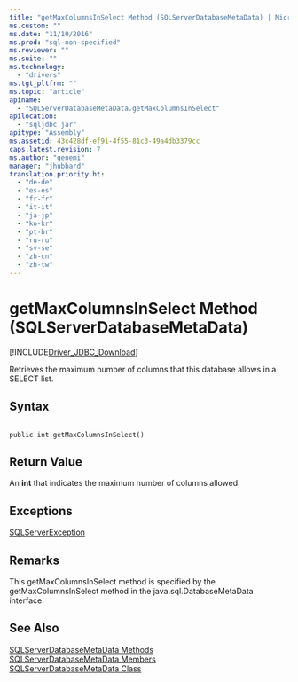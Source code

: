 ```yaml
---
title: "getMaxColumnsInSelect Method (SQLServerDatabaseMetaData) | Microsoft Docs"
ms.custom: ""
ms.date: "11/10/2016"
ms.prod: "sql-non-specified"
ms.reviewer: ""
ms.suite: ""
ms.technology: 
  - "drivers"
ms.tgt_pltfrm: ""
ms.topic: "article"
apiname: 
  - "SQLServerDatabaseMetaData.getMaxColumnsInSelect"
apilocation: 
  - "sqljdbc.jar"
apitype: "Assembly"
ms.assetid: 43c428df-ef91-4f55-81c3-49a4db3379cc
caps.latest.revision: 7
ms.author: "genemi"
manager: "jhubbard"
translation.priority.ht: 
  - "de-de"
  - "es-es"
  - "fr-fr"
  - "it-it"
  - "ja-jp"
  - "ko-kr"
  - "pt-br"
  - "ru-ru"
  - "sv-se"
  - "zh-cn"
  - "zh-tw"
---
```

# getMaxColumnsInSelect Method (SQLServerDatabaseMetaData)
[!INCLUDE[Driver_JDBC_Download](../../../connect/jdbc/includes)]

  Retrieves the maximum number of columns that this database allows in a SELECT list.  
  
## Syntax  
  
```  
  
public int getMaxColumnsInSelect()  
```  
  
## Return Value  
 An **int** that indicates the maximum number of columns allowed.  
  
## Exceptions  
 [SQLServerException](../../../connect/jdbc/reference/sqlserverexception-class.md)  
  
## Remarks  
 This getMaxColumnsInSelect method is specified by the getMaxColumnsInSelect method in the java.sql.DatabaseMetaData interface.  
  
## See Also  
 [SQLServerDatabaseMetaData Methods](../../../connect/jdbc/reference/sqlserverdatabasemetadata-methods.md)   
 [SQLServerDatabaseMetaData Members](../../../connect/jdbc/reference/sqlserverdatabasemetadata-members.md)   
 [SQLServerDatabaseMetaData Class](../../../connect/jdbc/reference/sqlserverdatabasemetadata-class.md)  
  
  